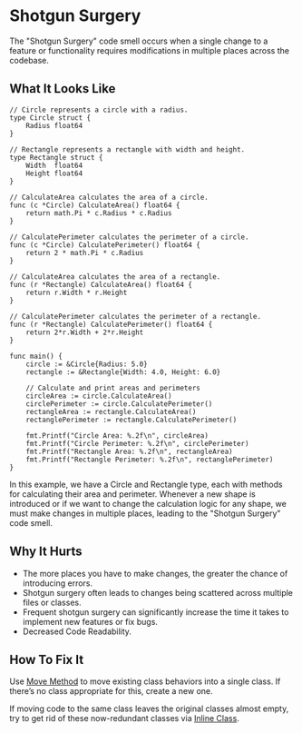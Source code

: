 # Shotgun Surgery

The "Shotgun Surgery" code smell occurs when a single change to a feature or functionality requires modifications in multiple places across the codebase. 

## What It Looks Like

```
// Circle represents a circle with a radius.
type Circle struct {
	Radius float64
}

// Rectangle represents a rectangle with width and height.
type Rectangle struct {
	Width  float64
	Height float64
}

// CalculateArea calculates the area of a circle.
func (c *Circle) CalculateArea() float64 {
	return math.Pi * c.Radius * c.Radius
}

// CalculatePerimeter calculates the perimeter of a circle.
func (c *Circle) CalculatePerimeter() float64 {
	return 2 * math.Pi * c.Radius
}

// CalculateArea calculates the area of a rectangle.
func (r *Rectangle) CalculateArea() float64 {
	return r.Width * r.Height
}

// CalculatePerimeter calculates the perimeter of a rectangle.
func (r *Rectangle) CalculatePerimeter() float64 {
	return 2*r.Width + 2*r.Height
}

func main() {
	circle := &Circle{Radius: 5.0}
	rectangle := &Rectangle{Width: 4.0, Height: 6.0}

	// Calculate and print areas and perimeters
	circleArea := circle.CalculateArea()
	circlePerimeter := circle.CalculatePerimeter()
	rectangleArea := rectangle.CalculateArea()
	rectanglePerimeter := rectangle.CalculatePerimeter()

	fmt.Printf("Circle Area: %.2f\n", circleArea)
	fmt.Printf("Circle Perimeter: %.2f\n", circlePerimeter)
	fmt.Printf("Rectangle Area: %.2f\n", rectangleArea)
	fmt.Printf("Rectangle Perimeter: %.2f\n", rectanglePerimeter)
}
```
In this example, we have a Circle and Rectangle type, each with methods for calculating their area and perimeter. Whenever a new shape is introduced or if we want to change the calculation logic for any shape, we must make changes in multiple places, leading to the "Shotgun Surgery" code smell.

## Why It Hurts

- The more places you have to make changes, the greater the chance of introducing errors.
- Shotgun surgery often leads to changes being scattered across multiple files or classes.
- Frequent shotgun surgery can significantly increase the time it takes to implement new features or fix bugs. 
- Decreased Code Readability.

## How To Fix It

Use [Move Method](.././../refactorings/move-method.md) to move existing class behaviors into a single class. If there’s no class appropriate for this, create a new one.

If moving code to the same class leaves the original classes almost empty, try to get rid of these now-redundant classes via [Inline Class](.././../refactorings/inline-class.md).
